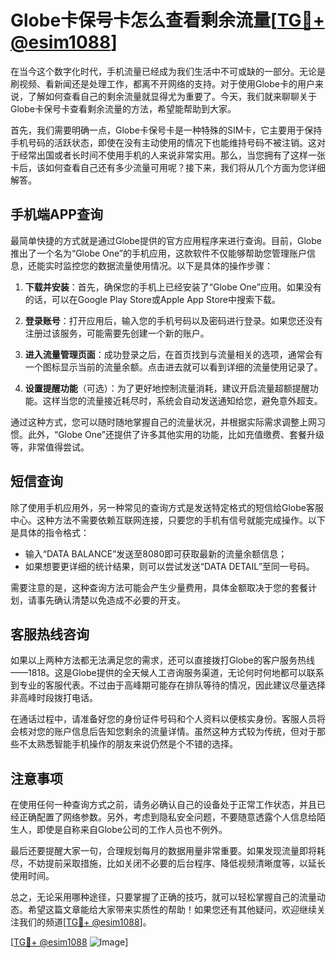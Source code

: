 # Globe卡保号卡怎么查看剩余流量[[TG💪+ @esim1088](https://t.me/s/esim1088)]

在当今这个数字化时代，手机流量已经成为我们生活中不可或缺的一部分。无论是刷视频、看新闻还是处理工作，都离不开网络的支持。对于使用Globe卡的用户来说，了解如何查看自己的剩余流量就显得尤为重要了。今天，我们就来聊聊关于Globe卡保号卡查看剩余流量的方法，希望能帮助到大家。

首先，我们需要明确一点，Globe卡保号卡是一种特殊的SIM卡，它主要用于保持手机号码的活跃状态，即使在没有主动使用的情况下也能维持号码不被注销。这对于经常出国或者长时间不使用手机的人来说非常实用。那么，当您拥有了这样一张卡后，该如何查看自己还有多少流量可用呢？接下来，我们将从几个方面为您详细解答。

## 手机端APP查询

最简单快捷的方式就是通过Globe提供的官方应用程序来进行查询。目前，Globe推出了一个名为“Globe One”的手机应用，这款软件不仅能够帮助您管理账户信息，还能实时监控您的数据流量使用情况。以下是具体的操作步骤：

1. **下载并安装**：首先，确保您的手机上已经安装了“Globe One”应用。如果没有的话，可以在Google Play Store或Apple App Store中搜索下载。
   
2. **登录账号**：打开应用后，输入您的手机号码以及密码进行登录。如果您还没有注册过该服务，可能需要先创建一个新的账户。

3. **进入流量管理页面**：成功登录之后，在首页找到与流量相关的选项，通常会有一个图标显示当前的流量余额。点击进去就可以看到详细的流量使用记录了。

4. **设置提醒功能**（可选）：为了更好地控制流量消耗，建议开启流量超额提醒功能。这样当您的流量接近耗尽时，系统会自动发送通知给您，避免意外超支。

通过这种方式，您可以随时随地掌握自己的流量状况，并根据实际需求调整上网习惯。此外，“Globe One”还提供了许多其他实用的功能，比如充值缴费、套餐升级等，非常值得尝试。

## 短信查询

除了使用手机应用外，另一种常见的查询方式是发送特定格式的短信给Globe客服中心。这种方法不需要依赖互联网连接，只要您的手机有信号就能完成操作。以下是具体的指令格式：

- 输入“DATA BALANCE”发送至8080即可获取最新的流量余额信息；
- 如果想要更详细的统计结果，则可以尝试发送“DATA DETAIL”至同一号码。

需要注意的是，这种查询方法可能会产生少量费用，具体金额取决于您的套餐计划，请事先确认清楚以免造成不必要的开支。

## 客服热线咨询

如果以上两种方法都无法满足您的需求，还可以直接拨打Globe的客户服务热线——1818。这是Globe提供的全天候人工咨询服务渠道，无论何时何地都可以联系到专业的客服代表。不过由于高峰期可能存在排队等待的情况，因此建议尽量选择非高峰时段拨打电话。

在通话过程中，请准备好您的身份证件号码和个人资料以便核实身份。客服人员将会核对您的账户信息后告知您剩余的流量详情。虽然这种方式较为传统，但对于那些不太熟悉智能手机操作的朋友来说仍然是个不错的选择。

## 注意事项

在使用任何一种查询方式之前，请务必确认自己的设备处于正常工作状态，并且已经正确配置了网络参数。另外，考虑到隐私安全问题，不要随意透露个人信息给陌生人，即使是自称来自Globe公司的工作人员也不例外。

最后还要提醒大家一句，合理规划每月的数据用量非常重要。如果发现流量即将耗尽，不妨提前采取措施，比如关闭不必要的后台程序、降低视频清晰度等，以延长使用时间。

总之，无论采用哪种途径，只要掌握了正确的技巧，就可以轻松掌握自己的流量动态。希望这篇文章能给大家带来实质性的帮助！如果您还有其他疑问，欢迎继续关注我们的频道[[TG💪+ @esim1088](https://t.me/s/esim1088)]。

[[TG💪+ @esim1088](https://t.me/s/esim1088) ![Image](https://i.postimg.cc/4NQfJmqS/Snipaste-2025-05-13-00-14-12.png)]